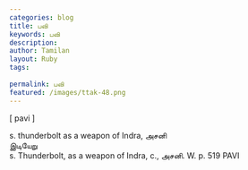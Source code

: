 ```yaml
---
categories: blog
title: பவி
keywords: பவி
description: 
author: Tamilan
layout: Ruby
tags: 
 
permalink: பவி
featured: /images/ttak-48.png
---
```

  
[ pavi ]  
  
s. thunderbolt as a weapon of Indra, அசனி  
இடியேறு  
s. Thunderbolt, as a weapon of Indra, c., அசனி. W. p. 519 PAVI